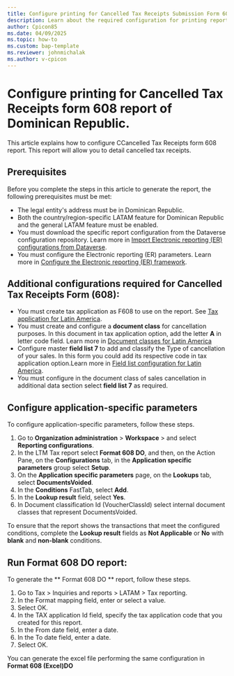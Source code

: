 ```yaml
---
title: Configure printing for Cancelled Tax Receipts Submission Form 608
description: Learn about the required configuration for printing report of Cancelled Tax Receipts Submission Form 608 of Dominican Republic 
author: Cpicon85
ms.date: 04/09/2025
ms.topic: how-to
ms.custom: bap-template
ms.reviewer: johnmichalak
ms.author: v-cpicon
---
```


# Configure printing for Cancelled Tax Receipts form 608 report of Dominican Republic.
This article explains how to configure CCancelled Tax Receipts form 608 report. This report will allow you to detail cancelled tax receipts.

## Prerequisites
Before you complete the steps in this article to generate the report, the following prerequisites must be met:
- The legal entity's address must be in Dominican Republic.
- Both the country/region-specific LATAM feature for Dominican Republic and the general LATAM feature must be enabled.
- You must download the specific report configuration from the Dataverse configuration repository. Learn more in [Import Electronic reporting (ER) configurations from Dataverse](../global/workspace/gsw-import-er-config-dataverse.md). 
- You must configure the Electronic reporting (ER) parameters. Learn more in [Configure the Electronic reporting (ER) framework](/dynamics365/fin-ops-core/dev-itpro/analytics/electronic-reporting-er-configure-parameters).

## Additional configurations required for Cancelled Tax Receipts Form (608):
- You must create tax application as F608 to use on the report. See [Tax application for Latin America](ltm-core-tax-application.md).
- You must create and configure a **document class** for cancellation purposes. In this document in tax application option, add the letter **A** in letter code field. Learn more in [Document classes for Latin America]( ltm-core-document-class.md)
- Configure master **field list 7** to add and classify the Type of cancellation of your sales. In this form you could add  its respective code in tax application option.Learn more in [Field list configuration for Latin America](ltm-core-field-master-lists.md).
- You must configure in the document class of sales cancellation in additional data section select **field list 7** as required. 

## Configure application-specific parameters
To configure application-specific parameters, follow these steps.
1. Go to **Organization administration** > **Workspace** > and select **Reporting configurations**.
2. In the LTM Tax report select **Format 608 DO**, and then, on the Action Pane, on the **Configurations** tab, in the **Application specific parameters** group select **Setup**.
3. On the **Application specific parameters** page, on the **Lookups** tab, select **DocumentsVoided**.
4. In the **Conditions** FastTab, select **Add**.
5. In the **Lookup result** field, select **Yes**.
6. In Document classification Id (VoucherClassId) select internal document classes that represent DocumentsVoided.

To ensure that the report shows the transactions that meet the configured conditions, complete the **Lookup result** fields as **Not Applicable** or **No** with **blank** and **non-blank** conditions.

## Run Format 608 DO report:

To generate the ** Format 608 DO ** report, follow these steps.
1. Go to Tax > Inquiries and reports > LATAM > Tax reporting.
2. In the Format mapping field, enter or select a value.
3. Select OK.
4. In the TAX application Id field, specify the tax application code that you created for this report.
5. In the From date field, enter a date.
6. In the To date field, enter a date.
7. Select OK.

You can generate the excel file performing the same configuration in **Format 608 (Excel)DO**
